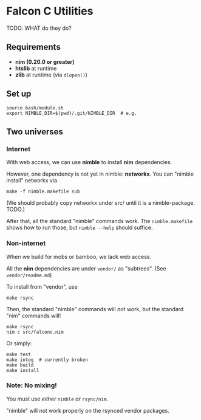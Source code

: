 # Falcon C Utilities
 TODO: WHAT do they do?

## Requirements
- **nim (0.20.0 or greater)**
- **htslib** at runtime
- **zlib** at runtime (via `dlopen()`)

## Set up
    source bash/module.sh
    export NIMBLE_DIR=$(pwd)/.git/NIMBLE_DIR  # e.g.

## Two universes

### Internet

With web access, we can use **nimble** to install **nim** dependencies.

However, one dependency is not yet in nimble: **networkx**.
You can "nimble install" networkx via

    make -f nimble.makefile sub

(We should probably copy networkx under src/ until it is a nimble-package. TODO.)

After that, all the standard "nimble" commands work. The `nimble.makefile`
shows how to run those, but `nimble --help` should suffice.

### Non-internet

When we build for mobs or bamboo, we lack web access.

All the **nim** dependencies are under `vendor/` as
"subtrees". (See `vendor/readme.md`)

To install from "vendor", use

    make rsync

Then, the standard "nimble" commands will *not* work,
but the standard "nim" commands will!

    make rsync
    nim c src/falconc.nim

Or simply:

    make test
    make integ  # currently broken
    make build
    make install

### Note: No mixing!

You must use *either* `nimble` *or* `rsync/nim`.

"nimble" will not work properly on the rsynced vendor packages.
